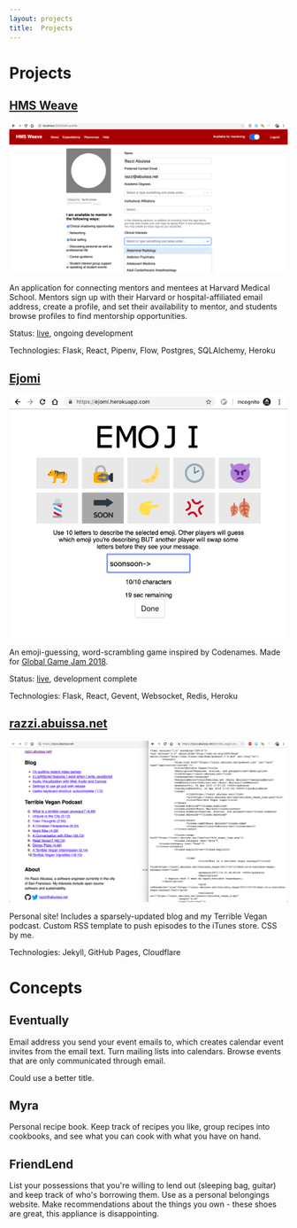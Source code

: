 ```yaml
---
layout: projects
title:  Projects
---
```

# Projects

## [HMS Weave](https://github.com/razzius/hms-weave)

<img src="/assets/hms-weave-screenshot.png" alt="hms weave screenshot">

An application for connecting mentors and mentees at Harvard Medical School. Mentors sign up with their Harvard or hospital-affiliated email address, create a profile, and set their availability to mentor, and students browse profiles to find mentorship opportunities.

Status: [live](https://weave.hms.harvard.edu), ongoing development

Technologies: Flask, React, Pipenv, Flow, Postgres, SQLAlchemy, Heroku

## [Ejomi](https://github.com/razzius/ejomi)

<img src="/assets/ejomi-screenshot.png" alt="ejomi screenshot">

An emoji-guessing, word-scrambling game inspired by Codenames. Made for [Global Game Jam 2018](https://globalgamejam.org/theme-2018).

Status: [live](https://ejomi.herokuapp.com), development complete

Technologies: Flask, React, Gevent, Websocket, Redis, Heroku

## [razzi.abuissa.net](https://github.com/razzius/razzius.github.io)

<img src="/assets/razzi.abuissa.net.png" alt="razzi.abuissa.net screenshot">

Personal site! Includes a sparsely-updated blog and my Terrible Vegan podcast. Custom RSS template to push episodes to the iTunes store. CSS by me.

Technologies: Jekyll, GitHub Pages, Cloudflare

# Concepts

## Eventually

Email address you send your event emails to, which creates calendar event invites from the email text. Turn mailing lists into calendars. Browse events that are only communicated through email.

Could use a better title.

## Myra

Personal recipe book. Keep track of recipes you like, group recipes into cookbooks, and see what you can cook with what you have on hand.

## FriendLend

List your possessions that you're willing to lend out (sleeping bag, guitar) and keep track of who's borrowing them. Use as a personal belongings website. Make recommendations about the things you own - these shoes are great, this appliance is disappointing.
